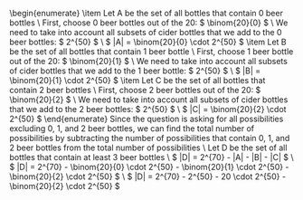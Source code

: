 \begin{enumerate}
\item Let A be the set of all bottles that contain 0 beer bottles \\
First, choose 0 beer bottles out of the 20: $ \binom{20}{0} $ \\
We need to take into account all subsets of cider bottles that we add to the 0 beer bottles: $ 2^{50} $ \\
$ |A| = \binom{20}{0} \cdot 2^{50} $
	\item Let B be the set of all bottles that contain 1 beer bottle \\
	      First, choose 1 beer bottle out of the 20: $ \binom{20}{1} $ \\
	      We need to take into account all subsets of cider bottles that we add to the 1 beer bottle: $ 2^{50} $ \\
	      $ |B| = \binom{20}{1} \cdot 2^{50} $
	\item Let C be the set of all bottles that contain 2 beer bottles \\
	      First, choose 2 beer bottles out of the 20: $ \binom{20}{2} $ \\
	      We need to take into account all subsets of cider bottles that we add to the 2 beer bottles: $ 2^{50} $ \\
	      $ |C| = \binom{20}{2} \cdot 2^{50} $
\end{enumerate}
Since the question is asking for all possibilities excluding 0, 1, and 2 beer bottles, we can find the total number of possibilities by subtracting the number of possibilities that contain 0, 1, and 2 beer bottles from the total number of possibilities \\
Let D be the set of all bottles that contain at least 3 beer bottles \\
$ |D| = 2^{70} - |A| - |B| - |C| $ \\
$ |D| = 2^{70} - \binom{20}{0} \cdot 2^{50} - \binom{20}{1} \cdot 2^{50} - \binom{20}{2} \cdot 2^{50} $ \\
$ |D| = 2^{70} - 2^{50} - 20 \cdot 2^{50} - \binom{20}{2} \cdot 2^{50} $
